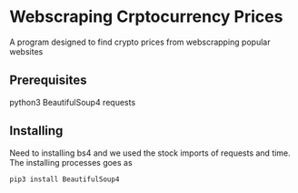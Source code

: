 # Webscraping Crptocurrency Prices

A program designed to find crypto prices from webscrapping popular websites

## Prerequisites

python3
BeautifulSoup4 
requests

## Installing 

Need to installing bs4 and we used the stock imports of requests and time.
The installing processes goes as
```
pip3 install BeautifulSoup4 
```
